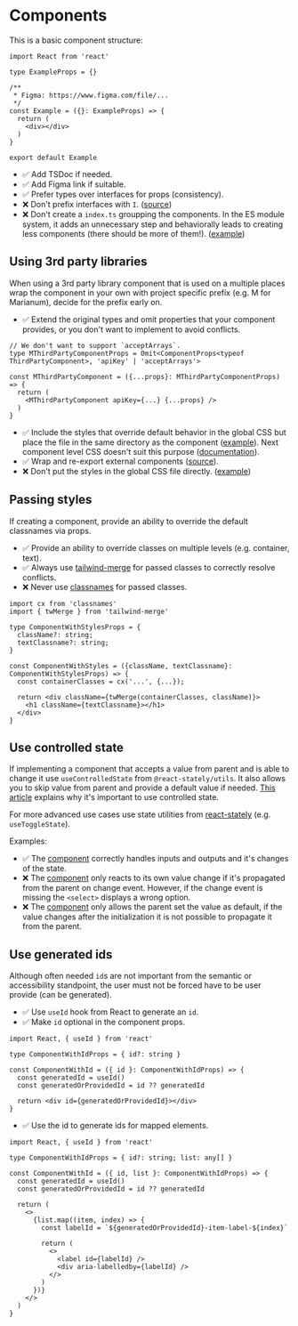# Components

This is a basic component structure:
```tsx
import React from 'react'

type ExampleProps = {}

/**
 * Figma: https://www.figma.com/file/...
 */
const Example = ({}: ExampleProps) => {
  return (
    <div></div>
  )
}

export default Example
```

 * ✅ Add TSDoc if needed.
 * ✅ Add Figma link if suitable.
 * ✅ Prefer types over interfaces for props (consistency).
 * ❌ Don't prefix interfaces with `I`. ([source](https://stackoverflow.com/a/41967120))
 * ❌ Don't create a `index.ts` groupping the components. In the ES module system, it adds an unnecessary step and behaviorally leads to creating less components (there should be more of them!). ([example](https://github.com/bratislava/kupaliska-starz-fe/blob/master/src/components/index.ts))


## Using 3rd party libraries
When using a 3rd party library component that is used on a multiple places wrap the component in your own with project specific prefix (e.g. M for Marianum), decide for the prefix early on.

* ✅ Extend the original types and omit properties that your component provides, or you don't want to implement to avoid conflicts.
```tsx
// We don't want to support `acceptArrays`.
type MThirdPartyComponentProps = Omit<ComponentProps<typeof ThirdPartyComponent>, 'apiKey' | 'acceptArrays'>

const MThirdPartyComponent = ({...props}: MThirdPartyComponentProps) => {
  return (
    <MThirdPartyComponent apiKey={...} {...props} />
  )
}
```
* ✅ Include the styles that override default behavior in the global CSS but place the file in the same directory as the component ([example](https://github.com/bratislava/city-library/blob/b95212904ebf59dac58ff78b4da6353057453293/next/modules/common/MDatePicker/MDatePicker.css)). Next component level CSS doesn't suit this purpose ([documentation](https://nextjs.org/docs/basic-features/built-in-css-support#adding-component-level-css)).
* ✅ Wrap and re-export external components ([source](https://alexkondov.com/tao-of-react/#wrap-external-components)).
* ❌ Don't put the styles in the global CSS file directly. ([example](https://github.com/bratislava/marianum/blob/88050a10faab8bde12d6a66676c3da35a65928ef/next/styles/globals.css#L158))


## Passing styles
If creating a component, provide an ability to override the default classnames via props.

* ✅ Provide an ability to override classes on multiple levels (e.g. container, text). 
* ✅ Always use [tailwind-merge](https://www.npmjs.com/package/tailwind-merge) for passed classes to correctly resolve conflicts.
* ❌ Never use [classnames](https://www.npmjs.com/package/classnames) for passed classes.
```tsx
import cx from 'classnames'
import { twMerge } from 'tailwind-merge'

type ComponentWithStylesProps = {
  className?: string;
  textClassname?: string;
}

const ComponentWithStyles = ({className, textClassname}: ComponentWithStylesProps) => {
  const containerClasses = cx('...', {...});

  return <div className={twMerge(containerClasses, className)}>
    <h1 className={textClassname}></h1>
  </div>
}

```


## Use controlled state
If implementing a component that accepts a value from parent and is able to change it use `useControlledState` from `@react-stately/utils`. It also allows you to skip value from parent and provide a default value if needed. [This article](https://medium.com/quick-code/writing-ui-components-with-optionally-controllable-state-86e396a6f1ec) explains why it's important to use controlled state.

For more advanced use cases use state utilities from [react-stately](https://react-spectrum.adobe.com/react-stately/index.html) (e.g. `useToggleState`).

Examples: 
* ✅ The [component](https://github.com/bratislava/city-library/blob/b95212904ebf59dac58ff78b4da6353057453293/next/components/Molecules/EventFilters.tsx#L24) correctly handles inputs and outputs and it's changes of the state.
* ❌ The [component](https://github.com/bratislava/city-library/blob/b95212904ebf59dac58ff78b4da6353057453293/next/components/ui/Select/Select.tsx) only reacts to its own value change if it's propagated from the parent on change event. However, if the change event is missing the `<select>` displays a wrong option.
* ❌ The [component](https://github.com/bratislava/marianum/blob/88050a10faab8bde12d6a66676c3da35a65928ef/next/components/atoms/Select.tsx) only allows the parent set the value as default, if the value changes after the initialization it is not possible to propagate it from the parent.


## Use generated ids
Although often needed `id`s are not important from the semantic or accessibility standpoint, the user must not be forced have to be user provide (can be generated).

* ✅ Use `useId` hook from React to generate an `id`.
* ✅ Make `id` optional in the component props.
```tsx
import React, { useId } from 'react'

type ComponentWithIdProps = { id?: string }

const ComponentWithId = ({ id }: ComponentWithIdProps) => {
  const generatedId = useId()
  const generatedOrProvidedId = id ?? generatedId

  return <div id={generatedOrProvidedId}></div>
}
```
* ✅ Use the id to generate ids for mapped elements.
```tsx
import React, { useId } from 'react'

type ComponentWithIdProps = { id?: string; list: any[] }

const ComponentWithId = ({ id, list }: ComponentWithIdProps) => {
  const generatedId = useId()
  const generatedOrProvidedId = id ?? generatedId

  return (
    <>
      {list.map((item, index) => {
        const labelId = `${generatedOrProvidedId}-item-label-${index}`
        
        return (
          <>
            <label id={labelId} />
            <div aria-labelledby={labelId} />
          </>
        )
      })}
    </>
  )
}

```
